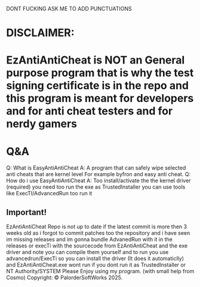  DONT FUCKING ASK ME TO ADD PUNCTUATIONS 
 # DISCLAIMER:
 # EzAntiAntiCheat is NOT an General purpose program that is why the test signing certificate is in the repo and this program is meant for developers and for anti cheat testers and for nerdy gamers
 # Q&A
Q: What is EasyAntiAntiCheat
A: A program that can safely wipe selected anti cheats that are kernel level
For example byfron and easy anti cheat.
Q: How do i use EasyAntiAntiCheat
A: Too install/activate the the kernel driver (required)
you need too run the exe as TrustedInstaller you can use tools like ExecTI/AdvancedRun too run it


## Important!
EzAntiAntiCheat Repo is not up to date if the latest commit is more then 3 weeks old as i forgot to commit patches too the repository and i have seen im missing releases and im gonna bundle AdvanedRun with it in the releases or execTi with the sourcecode from EzAntiAntiCheat and the exe driver and note you can compile them yourself and to run you use advancedrun/ExecTi so you can install the driver (It does it automaticlly) and EzAntiAntiCheat.exe wont run if you dont run it as TrustedInstaller or NT Authority/SYSTEM
Please Enjoy using my program.
(with small help from Cosmo)
Copyright: © PalorderSoftWorks 2025.
